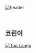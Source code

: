 
![header](https://capsule-render.vercel.app/api?type=wave&color=auto&height=200&section=header&text=recordmystory&fontSize=90)

</br>
<h2>코린이</h2>

[![Top Langs](https://github-readme-stats.vercel.app/api/top-langs/?username=recordmystory&langs_count=8)](https://github.com/recordmystory/github-readme-stats)

